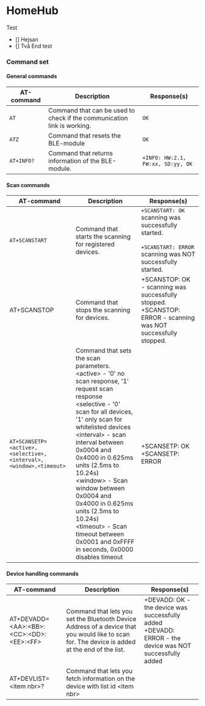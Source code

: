 # HomeHub

Test
- [] Hejsan
- [] Två
End test

### Command set

#### General commands

| AT-command | Description | Response(s) |
|------------|-------------|-------------|
| `AT`       | Command that can be used to check if the communication link is working. | `OK` |
| `ATZ`      | Command that resets the BLE-module | `OK` |
| `AT+INFO?` | Command that returns information of the BLE-module. | `+INFO: HW:2.1, FW:xx, SD:yy, OK` |


#### Scan commands

| AT-command | Description | Response(s) |
|------------|-------------|-------------|
| `AT+SCANSTART` | Command that starts the scanning for registered devices. | `+SCANSTART: OK` <BR> scanning was successfully started. <BR><BR> `+SCANSTART: ERROR` <BR> scanning was NOT successfully started. |
| AT+SCANSTOP | Command that stops the scanning for devices. | +SCANSTOP: OK - scanning was successfully stopped. <BR> +SCANSTOP: ERROR - scanning was NOT successfully stopped. |
| `AT+SCANSETP=<active>,<selective>,<interval>,<window>,<timeout>` | Command that sets the scan parameters. <BR> &lt;active> - '0' no scan response, '1' request scan response <BR> &lt;selective - '0' scan for all devices, '1' only scan for whitelisted devices <BR> &lt;interval> - scan interval between 0x0004 and 0x4000 in 0.625ms units (2.5ms to 10.24s) <BR> &lt;window> - Scan window between 0x0004 and 0x4000 in 0.625ms units (2.5ms to 10.24s) <BR> &lt;timeout> -  Scan timeout between 0x0001 and 0xFFFF in seconds, 0x0000 disables timeout | +SCANSETP: OK <BR> +SCANSETP: ERROR |


#### Device handling commands

| AT-command | Description | Response(s) |
|------------|-------------|-------------|
| AT+DEVADD=&lt;AA>:&lt;BB>:&lt;CC>:&lt;DD>:&lt;EE>:&lt;FF>  | Command that lets you set the Bluetooth Device Address of a device that you would like to scan for. The device is added at the end of the list. | +DEVADD: OK - the device was successfully added <BR> +DEVADD: ERROR - the device was NOT successfully added |
| AT+DEVLIST=&lt;item nbr>? | Command that lets you fetch information on the device with list id &lt;item nbr> | |

